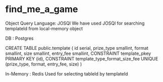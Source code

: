 # find_me_a_game

Object Query Language: JOSQl
We have used JOSQl for searching templateId from local-memory object

DB : Postgres

CREATE TABLE public.template
(
 id serial,
 prize_type smallint,
 format smallint,
 size smallint,
 entry_fee smallint,
 CONSTRAINT template_pkey PRIMARY KEY (id),
 CONSTRAINT template_type_format_size_fee UNIQUE (prize_type, format, entry_fee, size)
)

In-Memory : Redis
Used for selecting tableId by templateId



